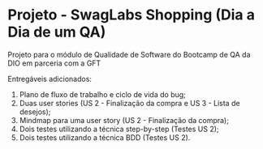 # Projeto - SwagLabs Shopping (Dia a Dia de um QA)
Projeto para o módulo de Qualidade de Software do Bootcamp de QA da DIO em parceria com a GFT

Entregáveis adicionados:
1. Plano de fluxo de trabalho e ciclo de vida do bug;
2. Duas user stories (US 2 - Finalização da compra e US 3 - Lista de desejos);
3. Mindmap para uma user story (US 2 - Finalização da compra);
4. Dois testes utilizando a técnica step-by-step (Testes US 2);
5. Dois testes utilizando a técnica BDD (Testes US 2).
